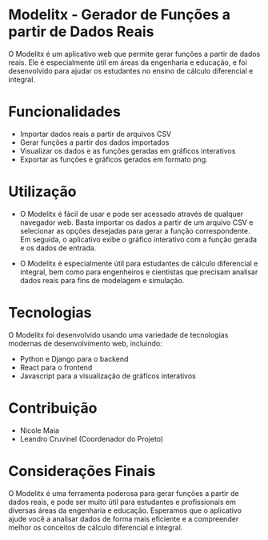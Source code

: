 # Modelitx - Gerador de Funções a partir de Dados Reais
O Modelitx é um aplicativo web que permite gerar funções a partir de dados reais. Ele é especialmente útil em áreas da engenharia e educação, e foi desenvolvido para ajudar os estudantes no ensino de cálculo diferencial e integral.

# Funcionalidades
- Importar dados reais a partir de arquivos CSV
- Gerar funções a partir dos dados importados
- Visualizar os dados e as funções geradas em gráficos interativos
- Exportar as funções e gráficos gerados em formato png.

# Utilização
- O Modelitx é fácil de usar e pode ser acessado através de qualquer navegador web. Basta importar os dados a partir de um arquivo CSV e selecionar as opções desejadas para gerar a função correspondente. Em seguida, o aplicativo exibe o gráfico interativo com a função gerada e os dados de entrada.

- O Modelitx é especialmente útil para estudantes de cálculo diferencial e integral, bem como para engenheiros e cientistas que precisam analisar dados reais para fins de modelagem e simulação.

# Tecnologias
O Modelitx foi desenvolvido usando uma variedade de tecnologias modernas de desenvolvimento web, incluindo:

- Python e Django para o backend
- React para o frontend
- Javascript para a visualização de gráficos interativos

# Contribuição

- Nicole Maia
- Leandro Cruvinel (Coordenador do Projeto)


# Considerações Finais
O Modelitx é uma ferramenta poderosa para gerar funções a partir de dados reais, e pode ser muito útil para estudantes e profissionais em diversas áreas da engenharia e educação. Esperamos que o aplicativo ajude você a analisar dados de forma mais eficiente e a compreender melhor os conceitos de cálculo diferencial e integral.
